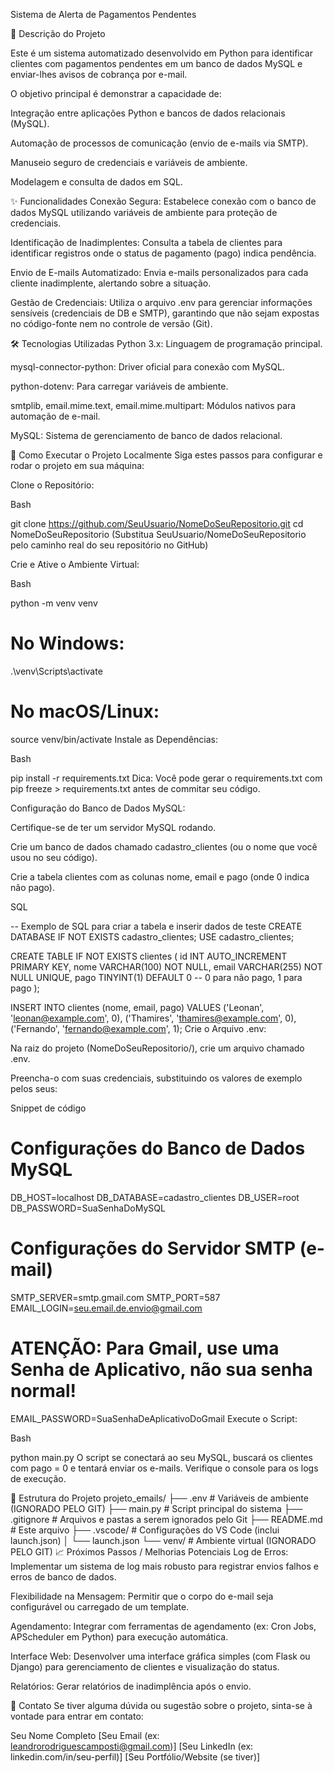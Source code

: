 Sistema de Alerta de Pagamentos Pendentes

📄 Descrição do Projeto

Este é um sistema automatizado desenvolvido em Python para identificar clientes com pagamentos pendentes em um banco de dados MySQL e enviar-lhes avisos de cobrança por e-mail.

O objetivo principal é demonstrar a capacidade de:

Integração entre aplicações Python e bancos de dados relacionais (MySQL).

Automação de processos de comunicação (envio de e-mails via SMTP).

Manuseio seguro de credenciais e variáveis de ambiente.

Modelagem e consulta de dados em SQL.

✨ Funcionalidades
Conexão Segura: Estabelece conexão com o banco de dados MySQL utilizando variáveis de ambiente para proteção de credenciais.

Identificação de Inadimplentes: Consulta a tabela de clientes para identificar registros onde o status de pagamento (pago) indica pendência.

Envio de E-mails Automatizado: Envia e-mails personalizados para cada cliente inadimplente, alertando sobre a situação.

Gestão de Credenciais: Utiliza o arquivo .env para gerenciar informações sensíveis (credenciais de DB e SMTP), garantindo que não sejam expostas no código-fonte nem no controle de versão (Git).

🛠️ Tecnologias Utilizadas
Python 3.x: Linguagem de programação principal.

mysql-connector-python: Driver oficial para conexão com MySQL.

python-dotenv: Para carregar variáveis de ambiente.

smtplib, email.mime.text, email.mime.multipart: Módulos nativos para automação de e-mail.

MySQL: Sistema de gerenciamento de banco de dados relacional.

🚀 Como Executar o Projeto Localmente
Siga estes passos para configurar e rodar o projeto em sua máquina:

Clone o Repositório:

Bash

git clone https://github.com/SeuUsuario/NomeDoSeuRepositorio.git
cd NomeDoSeuRepositorio
(Substitua SeuUsuario/NomeDoSeuRepositorio pelo caminho real do seu repositório no GitHub)

Crie e Ative o Ambiente Virtual:

Bash

python -m venv venv
# No Windows:
.\venv\Scripts\activate
# No macOS/Linux:
source venv/bin/activate
Instale as Dependências:

Bash

pip install -r requirements.txt
Dica: Você pode gerar o requirements.txt com pip freeze > requirements.txt antes de commitar seu código.

Configuração do Banco de Dados MySQL:

Certifique-se de ter um servidor MySQL rodando.

Crie um banco de dados chamado cadastro_clientes (ou o nome que você usou no seu código).

Crie a tabela clientes com as colunas nome, email e pago (onde 0 indica não pago).

SQL

-- Exemplo de SQL para criar a tabela e inserir dados de teste
CREATE DATABASE IF NOT EXISTS cadastro_clientes;
USE cadastro_clientes;

CREATE TABLE IF NOT EXISTS clientes (
    id INT AUTO_INCREMENT PRIMARY KEY,
    nome VARCHAR(100) NOT NULL,
    email VARCHAR(255) NOT NULL UNIQUE,
    pago TINYINT(1) DEFAULT 0 -- 0 para não pago, 1 para pago
);

INSERT INTO clientes (nome, email, pago) VALUES
('Leonan', 'leonan@example.com', 0),
('Thamires', 'thamires@example.com', 0),
('Fernando', 'fernando@example.com', 1);
Crie o Arquivo .env:

Na raiz do projeto (NomeDoSeuRepositorio/), crie um arquivo chamado .env.

Preencha-o com suas credenciais, substituindo os valores de exemplo pelos seus:

Snippet de código

# Configurações do Banco de Dados MySQL
DB_HOST=localhost
DB_DATABASE=cadastro_clientes
DB_USER=root
DB_PASSWORD=SuaSenhaDoMySQL

# Configurações do Servidor SMTP (e-mail)
SMTP_SERVER=smtp.gmail.com
SMTP_PORT=587
EMAIL_LOGIN=seu.email.de.envio@gmail.com
# ATENÇÃO: Para Gmail, use uma Senha de Aplicativo, não sua senha normal!
EMAIL_PASSWORD=SuaSenhaDeAplicativoDoGmail
Execute o Script:

Bash

python main.py
O script se conectará ao seu MySQL, buscará os clientes com pago = 0 e tentará enviar os e-mails. Verifique o console para os logs de execução.

📂 Estrutura do Projeto
projeto_emails/
├── .env                  # Variáveis de ambiente (IGNORADO PELO GIT)
├── main.py               # Script principal do sistema
├── .gitignore            # Arquivos e pastas a serem ignorados pelo Git
├── README.md             # Este arquivo
├── .vscode/              # Configurações do VS Code (inclui launch.json)
│   └── launch.json
└── venv/                 # Ambiente virtual (IGNORADO PELO GIT)
📈 Próximos Passos / Melhorias Potenciais
Log de Erros: Implementar um sistema de log mais robusto para registrar envios falhos e erros de banco de dados.

Flexibilidade na Mensagem: Permitir que o corpo do e-mail seja configurável ou carregado de um template.

Agendamento: Integrar com ferramentas de agendamento (ex: Cron Jobs, APScheduler em Python) para execução automática.

Interface Web: Desenvolver uma interface gráfica simples (com Flask ou Django) para gerenciamento de clientes e visualização do status.

Relatórios: Gerar relatórios de inadimplência após o envio.

📧 Contato
Se tiver alguma dúvida ou sugestão sobre o projeto, sinta-se à vontade para entrar em contato:

Seu Nome Completo
[Seu Email (ex: leandrorodriguescamposti@gmail.com)]
[Seu LinkedIn (ex: linkedin.com/in/seu-perfil)]
[Seu Portfólio/Website (se tiver)]